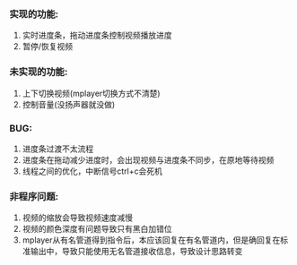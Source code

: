 ### 实现的功能:
1. 实时进度条，拖动进度条控制视频播放进度
2. 暂停/恢复视频
### 未实现的功能:
1. 上下切换视频(mplayer切换方式不清楚)
2. 控制音量(没扬声器就没做)
### BUG:
1. 进度条过渡不太流程
2. 进度条在拖动减少进度时，会出现视频与进度条不同步，在原地等待视频
3. 线程之间的优化，中断信号ctrl+c会死机
### 非程序问题:
1. 视频的缩放会导致视频速度减慢
2. 视频的颜色深度有问题导致只有黑白加错位
3. mplayer从有名管道得到指令后，本应该回复在有名管道内，但是确回复在标准输出中，导致只能使用无名管道接收信息，导致设计思路转变
